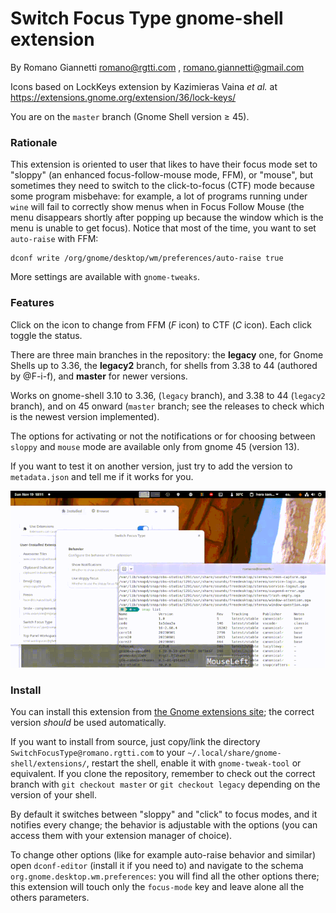 # Switch Focus Type gnome-shell extension

By Romano Giannetti <romano@rgtti.com> , <romano.giannetti@gmail.com>

Icons based on LockKeys extension by Kazimieras Vaina *et al.* at https://extensions.gnome.org/extension/36/lock-keys/

You are on the `master` branch (Gnome Shell version ≥ 45).

### Rationale

This extension is oriented to user that likes to have their focus
mode set to "sloppy" (an enhanced focus-follow-mouse mode, FFM), or "mouse", but sometimes
they need to switch to the click-to-focus (CTF) mode because some program
misbehave: for example, a lot of programs running under `wine` will fail
to correctly show menus when in Focus Follow Mouse (the menu disappears shortly
after popping up because the window which is the menu is unable to get focus).
Notice that most of the time, you want to set `auto-raise` with FFM:

    dconf write /org/gnome/desktop/wm/preferences/auto-raise true

More settings are available with `gnome-tweaks`.

### Features

Click on the icon to change from FFM (_F_ icon) to CTF (_C_ icon).
Each click toggle the status.

There are three main branches in the repository: the **legacy** one, for Gnome Shells up to 3.36, the **legacy2** branch, for shells from 3.38 to 44 (authored by @F-i-f), and **master** for newer versions.

Works on gnome-shell 3.10 to 3.36, (`legacy` branch), and 3.38 to 44 (`legacy2` branch), and on 45 onward (`master` branch; see the releases to check which is the newest version implemented).

The options for activating or not the notifications or for choosing between `sloppy` and `mouse` mode are available only from gnome 45 (version 13).

If you want to test it on another version,
just try to add the version to `metadata.json` and tell me if it works for you.

![Screencast](https://raw.githubusercontent.com/Rmano/gse-switch-focus-mode/master/screencast.gif)


### Install

You can install this extension from [the Gnome extensions site](https://extensions.gnome.org/); the correct version *should* be used automatically.


If you want to install from source, just copy/link the directory `SwitchFocusType@romano.rgtti.com` to your
`~/.local/share/gnome-shell/extensions/`, restart the shell, enable it with
`gnome-tweak-tool` or equivalent. If you clone the repository, remember to check out the correct branch with `git checkout master` or `git checkout legacy` depending on the version of your shell.

By default it switches between "sloppy" and "click" to focus modes, and it notifies every change;
the behavior is adjustable with the options (you can access them with your extension manager of choice).

To change other options (like for example auto-raise behavior and similar)
open `dconf-editor`  (install it if you need to) and navigate to the schema
`org.gnome.desktop.wm.preferences`: you will find all the other
options there; this extension will touch only the `focus-mode` key and
leave alone all the others parameters.



